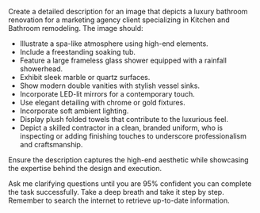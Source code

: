 Create a detailed description for an image that depicts a luxury bathroom renovation for a marketing agency client specializing in Kitchen and Bathroom remodeling. The image should:

- Illustrate a spa-like atmosphere using high-end elements.
- Include a freestanding soaking tub.
- Feature a large frameless glass shower equipped with a rainfall showerhead.
- Exhibit sleek marble or quartz surfaces.
- Show modern double vanities with stylish vessel sinks.
- Incorporate LED-lit mirrors for a contemporary touch.
- Use elegant detailing with chrome or gold fixtures.
- Incorporate soft ambient lighting.
- Display plush folded towels that contribute to the luxurious feel.
- Depict a skilled contractor in a clean, branded uniform, who is inspecting or adding finishing touches to underscore professionalism and craftsmanship.

Ensure the description captures the high-end aesthetic while showcasing the expertise behind the design and execution. 

Ask me clarifying questions until you are 95% confident you can complete the task successfully. Take a deep breath and take it step by step. Remember to search the internet to retrieve up-to-date information.